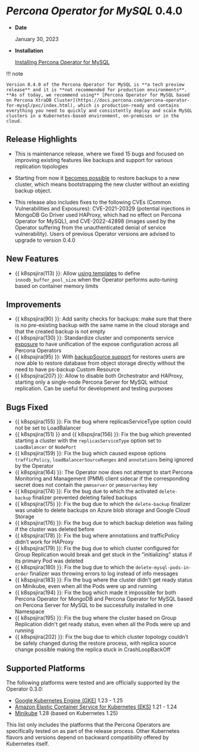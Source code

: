 # *Percona Operator for MySQL* 0.4.0

* **Date**

    January 30, 2023

* **Installation**

    [Installing Percona Operator for MySQL](../index.md#advanced-installation-guides)

!!! note

    Version 0.4.0 of the Percona Operator for MySQL is **a tech preview release** and it is **not recommended for production environments**. **As of today, we recommend using** [Percona Operator for MySQL based on Percona XtraDB Cluster](https://docs.percona.com/percona-operator-for-mysql/pxc/index.html), which is production-ready and contains everything you need to quickly and consistently deploy and scale MySQL clusters in a Kubernetes-based environment, on-premises or in the cloud.

## Release Highlights

* This is maintenance release, where we fixed 15 bugs and focused on improving existing features like backups and support for various replication topologies

* Starting from now it [becomes possible](backups.md#restore-the-cluster-from-a-previously-saved-backup) to restore backups to a new cluster, which means bootstrapping the new cluster without an existing backup object.

* This release also includes fixes to the following CVEs (Common Vulnerabilities and Exposures): CVE-2021-20329 (potential injections in MongoDB Go Driver used HAProxy, which had no effect on Percona Operator for MySQL), and CVE-2022-42898 (images used by the Operator suffering from the unauthenticated denial of service vulnerability). Users of previous Operator versions are advised to upgrade to version 0.4.0

## New Features

* {{ k8spsjira(113) }}: Allow [using templates](../options.md/auto-tuning-mysql-options) to define `innodb_buffer_pool_size` when the Operator performs auto-tuning based on container memory limits 

## Improvements

* {{ k8spsjira(90) }}: Add sanity checks for backups: make sure that there is no pre-existing backup with the same name in the cloud storage and that the created backup is not empty
* {{ k8spsjira(130) }}: Standardize cluster and components service [exposure](../expose.md) to have unification of the expose configuration across all Percona Operators
* {{ k8spsjira(95) }}: With [backupSource support](../backups.md#restore-the-cluster-from-a-previously-saved-backup) for restores users are now able to restore database from object storage directly without the need to have ps-backup Custom Resource
* {{ k8spsjira(207) }}: Allow to disable both Orchestrator and HAProxy, starting only a single-node Percona Server for MySQL without replication. Can be useful for development and testing purposes

## Bugs Fixed

* {{ k8spsjira(155) }}: Fix the bug where replicasServiceType option could not be set to LoadBalancer
* {{ k8spsjira(151) }} and {{ k8spsjira(156) }}: Fix the bug which prevented starting a cluster with the `replicasServiceType` option set to `LoadBalancer` or `NodePort`
* {{ k8spsjira(159) }}: Fix the bug which caused expose options `trafficPolicy`, `loadBalancerSourceRanges` and `annotations` being ignored by the Operator 
* {{ k8spsjira(164) }}: The Operator now does not attempt to start Percona Monitoring and Management (PMM) client sidecar if the corresponding secret does not contain the `pmmserver` or `pmmserverkey` key 
* {{ k8spsjira(174) }}: Fix the bug due to which the activated `delete-backup` finalizer prevented deleting failed backups
* {{ k8spsjira(175) }}: Fix the bug due to which the `delete-backup` finalizer was unable to delete backups on Azure blob storage and Google Cloud Storage
* {{ k8spsjira(176) }}: Fix the bug due to which backup deletion was failing if the cluster was deleted before
* {{ k8spsjira(178) }}: Fix the bug where annotations and trafficPolicy didn’t work for HAProxy
* {{ k8spsjira(179) }}: Fix the bug due to which cluster configured for Group Replication would break and get stuck in the "initializing" status if its primary Pod was deleted
* {{ k8spsjira(180) }}: Fix the bug due to which the `delete-mysql-pods-in-order` finalizer was throwing errors to log instead of info messages
* {{ k8spsjira(183) }}: Fix the bug where the cluster didn't get ready status on Minikube, even when all the Pods were up and running
* {{ k8spsjira(194) }}: Fix the bug which made it impossible for both Percona Operator for MongoDB and Percona Operator for MySQL based on Percona Server for MySQL to be successfully installed in one Namespace
* {{ k8spsjira(195) }}: Fix the bug where the cluster based on Group Replication didn't get ready status, even when all the Pods were up and running
* {{ k8spsjira(202) }}: Fix the bug due to which cluster topology couldn’t be safely changed during the restore process, with replica source change possible making the replica stuck in CrashLoopBackOff

## Supported Platforms

The following platforms were tested and are officially supported by the Operator
0.3.0:

* [Google Kubernetes Engine (GKE)](https://cloud.google.com/kubernetes-engine) 1.23 - 1.25
* [Amazon Elastic Container Service for Kubernetes (EKS)](https://aws.amazon.com) 1.21 - 1.24
* [Minikube](https://minikube.sigs.k8s.io/docs/) 1.28 (based on Kubernetes 1.25)

This list only includes the platforms that the Percona Operators are specifically tested on as part of the release process. Other Kubernetes flavors and versions depend on backward compatibility offered by Kubernetes itself.
